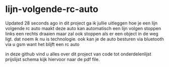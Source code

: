 # lijn-volgende-rc-auto
  Updated 28 seconds ago in dit project ga ik jullie uitleggen hoe je een lijn volgende rc auto maakt deze auto kan automatisch een lijn volgen stoppen links een rechts draaien maar zal ook stoppen als er een object in de weg ligt. dat noem ik nu is technologie. ook kan je de auto besturen via bluetooth via u gsm want het blijft een rc auto

in deze github vind u alles over dit project van code tot onderdelenlijst prijslijst schema kijk hiervoor naar de pdf file.
